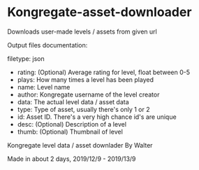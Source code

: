 # Kongregate-asset-downloader
Downloads user-made levels / assets from given url


Output files documentation:

filetype: json

- rating: (Optional) Average rating for level, float between 0-5
- plays:  How many times a level has been played
- name:   Level name
- author: Kongregate username of the level creator
- data:   The actual level data / asset data
- type:   Type of asset, usually there's only 1 or 2
- id:     Asset ID. There's a very high chance id's are unique
- desc:   (Optional) Description of a level
- thumb:  (Optional) Thumbnail of level


Kongregate level data / asset downlader
By Walter

Made in about 2 days, 2019/12/9 - 2019/13/9
